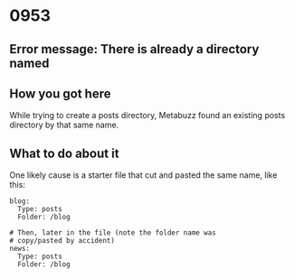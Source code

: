 # 0953

## Error message: There is already a directory named

## How you got here

While trying to create a posts directory, Metabuzz found an
existing posts directory by that same name.

## What to do about it

One likely cause is a starter file that cut and pasted the same
name, like this:
```
blog:
  Type: posts
  Folder: /blog

# Then, later in the file (note the folder name was 
# copy/pasted by accident)
news:
  Type: posts
  Folder: /blog
```

